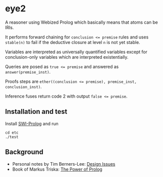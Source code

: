 # eye2

A reasoner using Webized Prolog which basically means that atoms can be IRIs.

It performs forward chaining for `conclusion <= premise` rules and uses `stable(n)`
to fail if the deductive closure at level `n` is not yet stable.

Variables are interpreted as universally quantified variables except for
conclusion-only variables which are interpreted existentially.

Queries are posed as `true <= premise` and answered as `answer(premise_inst)`.

Proofs steps are `ether((conclusion <= premise), premise_inst, conclusion_inst)`.

Inference fuses return code 2 with output `false <= premise`.

## Installation and test

Install [SWI-Prolog](https://www.swi-prolog.org/Download.html) and run

```
cd etc
./test
```

## Background

- Personal notes by Tim Berners-Lee: [Design Issues](https://www.w3.org/DesignIssues/)
- Book of Markus Triska: [The Power of Prolog](https://www.metalevel.at/prolog)
